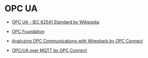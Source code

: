 # OPC UA

- [OPC UA - IEC 62541 Standard by Wikipedia](https://en.wikipedia.org/wiki/OPC_Unified_Architecture#:~:text=IEC%2062541%20is%20a%20standard%20for%20OPC%20Unified%20Architecture.)
- [OPC Foundation](https://opcfoundation.org/)

- [Analyzing OPC Communications with Wireshark by OPC Connect](https://opcconnect.opcfoundation.org/2017/02/analyzing-opc-ua-communications-with-wireshark/)
- [OPC/UA over MQTT by OPC Connect](https://opcconnect.opcfoundation.org/2017/10/should-i-use-opc-ua-mqtt-amqp/)